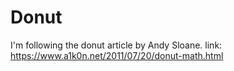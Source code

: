 # Donut
I'm following the donut article by Andy Sloane.
link: https://www.a1k0n.net/2011/07/20/donut-math.html
